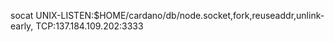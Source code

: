 socat UNIX-LISTEN:$HOME/cardano/db/node.socket,fork,reuseaddr,unlink-early, TCP:137.184.109.202:3333
